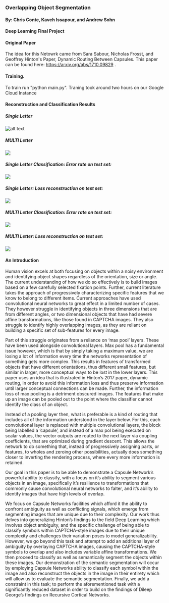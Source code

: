 ### Overlapping Object Segmentation
#### By: Chris Conte, Kaveh Issapour, and Andrew Sohn
#### Deep Learning Final Project

#### Original Paper

The idea for this Netowrk came from Sara Sabour, Nicholas Frosst, and Geoffrey Hinton's Paper, Dynamic Routing Between Capsules. This paper can be found here: https://arxiv.org/abs/1710.09829 . 

#### Training.

To train run "python main.py". Traning took around two hours on our Google Cloud Instance 

#### Reconstruction and Classification Results

##### Single Letter
![alt text](https://pasteboard.co/GZUgzsr.png)
##### MULTI Letter
![](https://pasteboard.co/GZUgP6X.png)
##### Single Letter Classification: Error rate on test set:
![ ](https://pasteboard.co/GZUfke0.jpg)
##### Single Letter: Loss reconstruction on test set:
![ ](https://pasteboard.co/GZUfA7p.jpg)
##### MULTI Letter Classification: Error rate on test set:
![ ](https://pasteboard.co/GZUfKR6.jpg)
##### MULTI Letter: Loss reconstruction on test set:
![ ](https://pasteboard.co/GZUfWhm.jpg)

#### An Introduction

Human vision excels at both focusing on objects within a noisy environment and identifying object shapes regardless of the orientation, size or angle. The current understanding of how we do so effectively is to build images based on a few carefully selected fixation points. Further, current literature takes the approach of progressively characterizing specific features that we know to belong to different items. Current approaches have used convolutional neural networks to great effect in a limited number of cases. They however struggle in identifying objects in three dimensions that are from different angles, or two dimensional objects that have had severe affine transformations, like those found in CAPTCHA images. They also struggle to identify highly overlapping images, as they are reliant on building a specific set of sub-features for every image. 

Part of this struggle originates from a reliance on ‘max pool’ layers. These have been used alongside convolutional layers. Max pool has a fundamental issue however, which is that by simply taking a maximum value, we are losing a lot of information every time the networks representation of something gets more complex. This results in features of transformed objects that have different orientations, thus different small features, but similar in larger, more conceptual ways to be lost in the lower layers. This paper uses an idea that is illustrated in Hinton’s 2017 paper, dynamic routing, in order to avoid this information loss and thus preserve information until larger conceptual connections can be made. Further, the information loss of max pooling is a detriment obscured images. The features that make up an image can be pooled out to the point where the classifier cannot identify the class of an object.

Instead of a pooling layer then, what is preferable is a kind of routing that includes all of the information understood in the layer below. For this, each convolutional layer is replaced with multiple convolutional layers, the block being labelled a ‘capsule’, and instead of a max pol being executed on scalar values, the vector outputs are routed to the next layer via coupling coefficients, that are optimized during gradient descent. This allows the network to do something that, instead of progressively assigning parts, or features, to wholes and zeroing other possibilities, actually does something closer to inverting the rendering process, where every more information is retained.

Our goal in this paper is to be able to demonstrate a Capsule Network’s powerful ability to classify, with a focus on it’s ability to segment various objects in an image, specifically it’s resilience to transformations that commonly cause convolutional neural networks to falter, and it’s ability to identify images that have high levels of overlap. 

We focus on Capsule Networks facilities which afford it the ability to confront ambiguity as well as conflicting signals, which emerge from segmenting images that are unique due to their complexity. Our work thus delves into generalizing Hinton’s findings to the field Deep Learning which involves object ambiguity, and the specific challenge of being able to classify symbols within CAPTCHA-style images due to their unique complexity and challenges their variation poses to model generalizability. However, we go beyond this task and attempt to add an additional layer of ambiguity by overlaying CAPTCHA images, causing the CAPTCHA-style symbols to overlap and also includes variable affine transformations. We then proceed to classify as well as semantically segment the objects within these images. Our demonstration of the semantic segmentation will occur by employing Capsule Networks ability to classify each symbol within the image and also reconstruct the objects in the image in their entirety which will allow us to evaluate the semantic segmentation. Finally, we add a constraint in this task; to perform the aforementioned task with a significantly reduced dataset in order to build on the findings of Dileep George’s findings on Recursive Cortical Networks.
